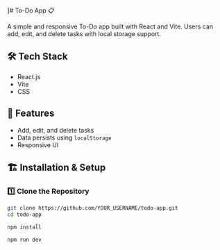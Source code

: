 ]# To-Do App 📋

A simple and responsive To-Do app built with React and Vite. Users can add, edit, and delete tasks with local storage support.

## 🛠 Tech Stack
- React.js
- Vite
- CSS

## 🚀 Features
- Add, edit, and delete tasks
- Data persists using `localStorage`
- Responsive UI



## 🏗 Installation & Setup

### 1️⃣ Clone the Repository
```sh
git clone https://github.com/YOUR_USERNAME/todo-app.git
cd todo-app

npm install

npm run dev
